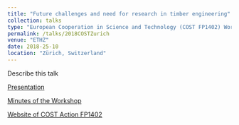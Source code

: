 ```yaml
---
title: "Future challenges and need for research in timber engineering"
collection: talks
type: "European Cooperation in Science and Technology (COST FP1402) Workshop"
permalink: /talks/2018COSTZurich
venue: "ETHZ"
date: 2018-25-10
location: "Zürich, Switzerland"
---
```


Describe this talk

[Presentation](http://gamerro.github.io/files/COSTZurich.pdf)

[Minutes of the Workshop](http://gamerro.github.io/files/COSTZurichMinute.pdf)

[Website of COST Action FP1402](http://www.costfp1402.tum.de/home/)
